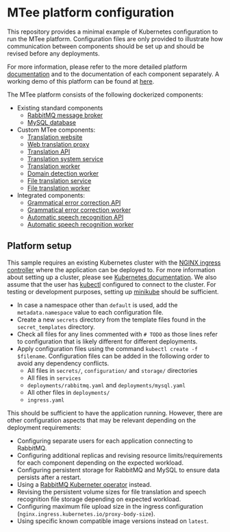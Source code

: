 # MTee platform configuration

This repository provides a minimal example of Kubernetes configuration to run the MTee platform. Configuration files are
only provided to illustrate how communication between components should be set up and should be revised before any
deployments.

For more information, please refer to the more detailed
platform [documentation](https://github.com/Project-MTee/mtee-platform/wiki) and to the documentation of each component
separately. A working demo of this platform can be found at [here](https://mt.cs.ut.ee).

The MTee platform consists of the following dockerized components:

- Existing standard components
    - [RabbitMQ message broker](https://www.rabbitmq.com/)
    - [MySQL database](https://www.mysql.com/)
- Custom MTee components:
    - [Translation website](https://ghcr.io/project-mtee/website)
    - [Web translation proxy](https://ghcr.io/project-mtee/web-proxy)
    - [Translation API](https://ghcr.io/project-mtee/translation-api-service)
    - [Translation system service](https://ghcr.io/project-mtee/translation-system-service)
    - [Translation worker](https://ghcr.io/project-mtee/translation-worker)
    - [Domain detection worker](https://ghcr.io/project-mtee/domain-detection-worker)
    - [File translation service](https://ghcr.io/project-mtee/file-translation-service)
    - [File translation worker](https://ghcr.io/project-mtee/file-translation-worker)
- Integrated components:
    - [Grammatical error correction API](https://ghcr.io/tartunlp/grammar-api)
    - [Grammatical error correction worker](https://ghcr.io/tartunlp/grammar-worker)
    - [Automatic speech recognition API](https://ghcr.io/tartunlp/speech-to-text-api)
    - [Automatic speech recognition worker](https://ghcr.io/tartunlp/speech-to-text-worker)

## Platform setup

This sample requires an existing Kubernetes cluster with
the [NGINX ingress controller](https://kubernetes.github.io/ingress-nginx/deploy/) where the application can be deployed
to. For more information about setting up a cluster, please
see [Kubernetes documentation](https://kubernetes.io/docs/setup/). We also assume that the user
has [kubectl](https://kubernetes.io/docs/tasks/tools/) configured to connect to the cluster. For testing or development 
purposes, setting up [minikube](https://minikube.sigs.k8s.io/docs/start/) should be sufficient.

- In case a namespace other than `default` is used, add the `metadata.namespace` value to each configuration file.
- Create a new `secrets` directory from the template files found in the `secret_templates` directory.
- Check all files for any lines commented with `# TODO` as those lines refer to configuration that is likely different
  for different deployments.
- Apply configuration files using the command `kubectl create -f $filename`. Configuration files can be added in the
  following order to avoid any dependency conflicts.
    - All files in `secrets/`, `configuration/` and `storage/` directories
    - All files in `services`
    - `deployments/rabbitmq.yaml` and `deployments/mysql.yaml`
    - All other files in `deployments/`
    - `ingress.yaml`

This should be sufficient to have the application running. However, there are other configuration aspects that may be
relevant depending on the deployment requirements:

- Configuring separate users for each application connecting to RabbitMQ.
- Configuring additional replicas and revising resource limits/requirements for each component depending on the expected
  workload.
- Configuring persistent storage for RabbitMQ and MySQL to ensure data persists after a restart.
- Using a [RabbitMQ Kuberneter operator](https://kubernetes.github.io/ingress-nginx/deploy/) instead.
- Revising the persistent volume sizes for file translation and speech recognition file storage depending on expected
  workload.
- Configuring maximum file upload size in the ingress configuration (`nginx.ingress.kubernetes.io/proxy-body-size`).
- Using specific known compatible image versions instead on `latest`. 
